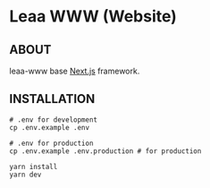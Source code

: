 # Leaa WWW (Website)

## **ABOUT**

leaa-www base [Next.js](https://nextjs.org/) framework.

## **INSTALLATION**

```shell script
# .env for development
cp .env.example .env

# .env for production
cp .env.example .env.production # for production

yarn install
yarn dev
```
